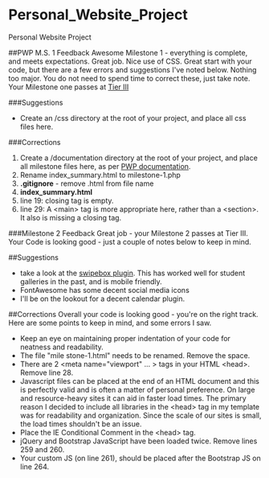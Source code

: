 # Personal_Website_Project
Personal Website Project


##PWP M.S. 1 Feedback
Awesome Milestone 1 - everything is complete, and meets expectations. Great job. Nice use of CSS. Great start with your code, but there are a few errors and suggestions I've noted below. Nothing too major. You do not need to spend time to correct these, just take note. Your Milestone one passes at [Tier III](https://bootcamp-coders.cnm.edu/projects/personal/rubric/)

###Suggestions
* Create an /css directory at the root of your project, and place all css files here. 

###Corrections
1. Create a /documentation directory at the root of your project, and place all milestone files here, as per [PWP documentation](https://bootcamp-coders.cnm.edu/projects/personal/milestone-one/).
2. Rename index_summary.html to milestone-1.php
1. **.gitignore** - remove .html from file name
2. **index_summary.html**
  1. line 19: closing tag is empty.
  2. line 29: A &lt;main&gt; tag is more appropriate here, rather than a &lt;section&gt;. It also is missing a closing tag.

###Milestone 2 Feedback
Great job - your Milestone 2 passes at Tier III. Your Code is looking good - just a couple of notes below to keep in mind.

##Suggestions
- take a look at the [swipebox plugin]("http://brutaldesign.github.io/swipebox/"). This has worked well for student galleries in the past, and is mobile friendly.
- FontAwesome has some decent social media icons
- I'll be on the lookout for a decent calendar plugin.

##Corrections
Overall your code is looking good - you're on the right track. Here are some points to keep in mind, and some errors I saw.
- Keep an eye on maintaining proper indentation of your code for neatness and readability.
- The file "mile stone-1.html" needs to be renamed. Remove the space.
- There are 2 &lt;meta name="viewport" ... &gt; tags in your HTML &lt;head&gt;. Remove line 28.
- Javascript files can be placed at the end of an HTML document and this is perfectly valid and is often a matter of personal preference. On large and resource-heavy sites it can aid in faster load times. The primary reason I decided to include all libraries in the &lt;head&gt; tag in my template was for readability and organization. Since the scale of our sites is small, the load times shouldn't be an issue.
- Place the IE Conditional Comment in the &lt;head&gt; tag.
- jQuery and Bootstrap JavaScript have been loaded twice. Remove lines 259 and 260.
- Your custom JS (on line 261), should be placed after the Bootstrap JS on line 264.
